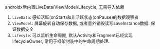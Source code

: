 





androidx后内置LiveData/ViewModel/Lifecycle, 无需导入依赖

1. `LiveData`: 感知活跃(onStart)和非活跃状态(onPause)的数据观察者
2. `ViewModel`: 屏幕旋转自动保存数据, 或者意外销毁读写saveInstance数据. 保证数据安全
3. `Lifecyle`: 可以监听生命周期, 默认Activity和Fragment已经实现lifecycleOwner, 常用于框架封装中的生命周期处理.





